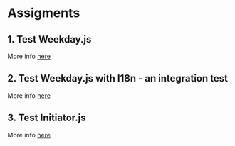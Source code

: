 # Assigments

## 1. Test Weekday.js

More info [here](weekDayAssignment.md)

## 2. Test Weekday.js with I18n - an integration test

More info [here](inetegrationTestAssignment.md)

## 3. Test Initiator.js

More info [here](initiator.md)
